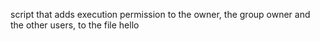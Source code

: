 script that adds execution permission to the owner, the group owner and the other users, to the file hello
